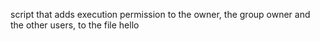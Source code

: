 script that adds execution permission to the owner, the group owner and the other users, to the file hello
